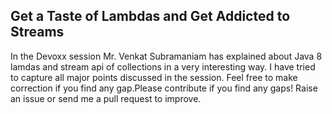 ## Get a Taste of Lambdas and Get Addicted to Streams

 In the Devoxx session Mr. Venkat Subramaniam  has explained about Java 8 lamdas and stream api of collections in a very interesting way. I have tried to capture all major points discussed in the session. 
 Feel free to make correction if you find any gap.Please contribute if you find any gaps! Raise an issue or send me a pull request to improve.
 